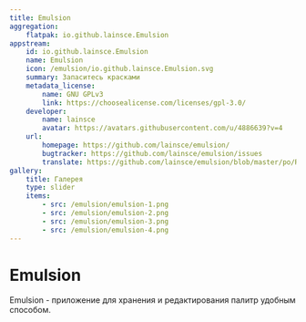 ```yaml
---
title: Emulsion
aggregation:
    flatpak: io.github.lainsce.Emulsion
appstream:
    id: io.github.lainsce.Emulsion
    name: Emulsion
    icon: /emulsion/io.github.lainsce.Emulsion.svg
    summary: Запаситесь красками
    metadata_license:
        name: GNU GPLv3
        link: https://choosealicense.com/licenses/gpl-3.0/
    developer:
        name: lainsce
        avatar: https://avatars.githubusercontent.com/u/4886639?v=4
    url:
        homepage: https://github.com/lainsce/emulsion/
        bugtracker: https://github.com/lainsce/emulsion/issues
        translate: https://github.com/lainsce/emulsion/blob/master/po/README.md
gallery:
    title: Галерея
    type: slider
    items:
        - src: /emulsion/emulsion-1.png
        - src: /emulsion/emulsion-2.png
        - src: /emulsion/emulsion-3.png
        - src: /emulsion/emulsion-4.png
---
```


# Emulsion

Emulsion - приложение для хранения и редактирования палитр удобным способом.

<AGWGallery />

<!--@include: @apps/_parts/install/content-flatpak.md-->
